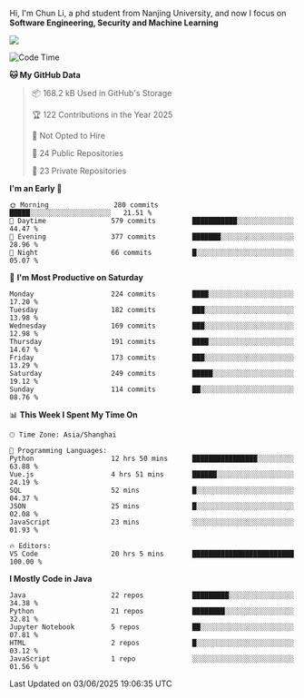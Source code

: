 Hi, I'm Chun Li, a phd student from Nanjing University, and now I focus on **Software Engineering, Security and Machine Learning**

<!--![GitHub Snake Light](https://github.com/pppppkun/pppppkun/blob/output/github-snake.svg#gh-light-mode-only)-->
<!--![GitHub Snake dark](https://github.com/pppppkun/pppppkun/blob/output/github-snake-dark.svg#gh-dark-mode-only)-->

![](https://komarev.com/ghpvc/?username=pppppkun)
<!--START_SECTION:waka-->
![Code Time](http://img.shields.io/badge/Code%20Time-2%2C126%20hrs%2035%20mins-blue)

**🐱 My GitHub Data** 

> 📦 168.2 kB Used in GitHub's Storage 
 > 
> 🏆 122 Contributions in the Year 2025
 > 
> 🚫 Not Opted to Hire
 > 
> 📜 24 Public Repositories 
 > 
> 🔑 23 Private Repositories 
 > 
**I'm an Early 🐤** 

```text
🌞 Morning                280 commits         █████░░░░░░░░░░░░░░░░░░░░   21.51 % 
🌆 Daytime                579 commits         ███████████░░░░░░░░░░░░░░   44.47 % 
🌃 Evening                377 commits         ███████░░░░░░░░░░░░░░░░░░   28.96 % 
🌙 Night                  66 commits          █░░░░░░░░░░░░░░░░░░░░░░░░   05.07 % 
```
📅 **I'm Most Productive on Saturday** 

```text
Monday                   224 commits         ████░░░░░░░░░░░░░░░░░░░░░   17.20 % 
Tuesday                  182 commits         ███░░░░░░░░░░░░░░░░░░░░░░   13.98 % 
Wednesday                169 commits         ███░░░░░░░░░░░░░░░░░░░░░░   12.98 % 
Thursday                 191 commits         ████░░░░░░░░░░░░░░░░░░░░░   14.67 % 
Friday                   173 commits         ███░░░░░░░░░░░░░░░░░░░░░░   13.29 % 
Saturday                 249 commits         █████░░░░░░░░░░░░░░░░░░░░   19.12 % 
Sunday                   114 commits         ██░░░░░░░░░░░░░░░░░░░░░░░   08.76 % 
```


📊 **This Week I Spent My Time On** 

```text
🕑︎ Time Zone: Asia/Shanghai

💬 Programming Languages: 
Python                   12 hrs 50 mins      ████████████████░░░░░░░░░   63.88 % 
Vue.js                   4 hrs 51 mins       ██████░░░░░░░░░░░░░░░░░░░   24.19 % 
SQL                      52 mins             █░░░░░░░░░░░░░░░░░░░░░░░░   04.37 % 
JSON                     25 mins             █░░░░░░░░░░░░░░░░░░░░░░░░   02.08 % 
JavaScript               23 mins             ░░░░░░░░░░░░░░░░░░░░░░░░░   01.93 % 

🔥 Editors: 
VS Code                  20 hrs 5 mins       █████████████████████████   100.00 % 
```

**I Mostly Code in Java** 

```text
Java                     22 repos            █████████░░░░░░░░░░░░░░░░   34.38 % 
Python                   21 repos            ████████░░░░░░░░░░░░░░░░░   32.81 % 
Jupyter Notebook         5 repos             ██░░░░░░░░░░░░░░░░░░░░░░░   07.81 % 
HTML                     2 repos             █░░░░░░░░░░░░░░░░░░░░░░░░   03.12 % 
JavaScript               1 repo              ░░░░░░░░░░░░░░░░░░░░░░░░░   01.56 % 
```




 Last Updated on 03/06/2025 19:06:35 UTC
<!--END_SECTION:waka-->
